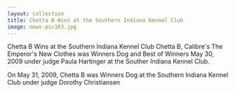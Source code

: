 ```yaml
---
layout: collection
title: Chetta B Wins at the Southern Indiana Kennel Club
image: news-pic103.jpg
---
```

Chetta B Wins at the Southern Indiana Kennel Club
 Chetta B, Calibre's The Emperor's New Clothes was Winners Dog and Best of Winners May 30, 2009 under judge Paula Hartinger at the Souther Indiana Kennel Club.
 
 On May 31, 2009, Chetta B was Winners Dog at the Southern Indiana Kennel Club under judge Dorothy Christiansen 
